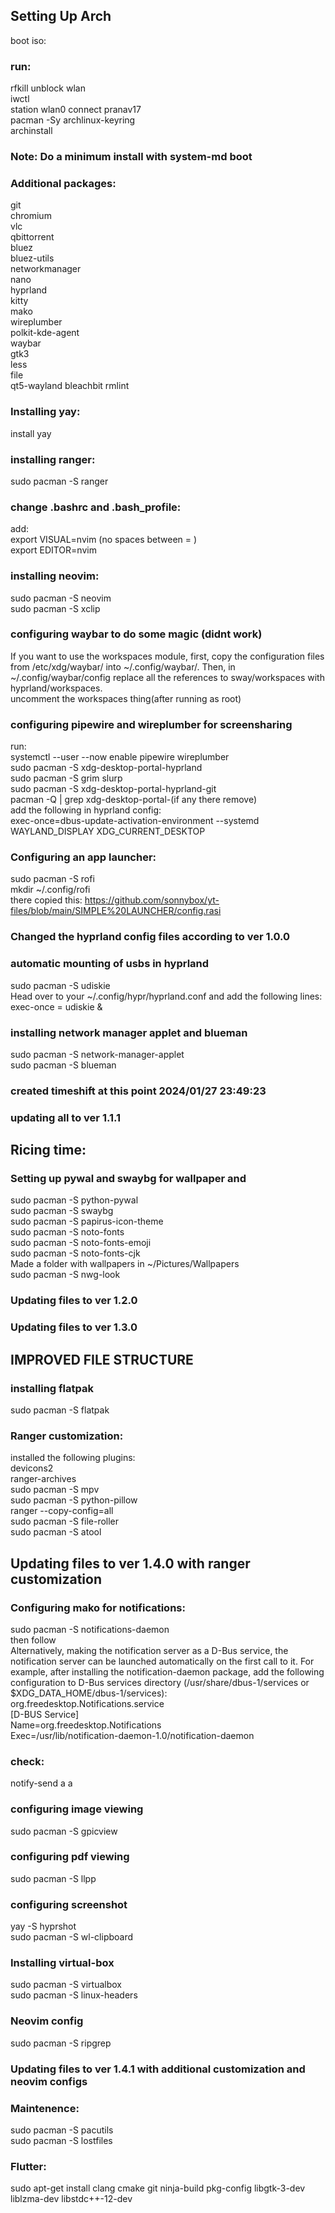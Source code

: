 ## Setting Up Arch
boot iso:
### run:
rfkill unblock wlan  
iwctl  
station wlan0 connect pranav17  
pacman -Sy archlinux-keyring  
archinstall  
### Note: Do a minimum install  with system-md boot  
### Additional packages:  
git  
chromium  
vlc  
qbittorrent  
bluez  
bluez-utils  
networkmanager  
nano  
hyprland  
kitty  
mako  
wireplumber  
polkit-kde-agent  
waybar  
gtk3  
less  
file  
qt5-wayland
bleachbit
rmlint
### Installing yay:
install yay
### installing ranger:
sudo pacman -S ranger
### change .bashrc and .bash_profile:  
add:  
export VISUAL=nvim  (no spaces between = )  
export EDITOR=nvim  

### installing neovim:
sudo pacman -S neovim  
sudo pacman -S xclip  

### configuring waybar to do some magic (didnt work)
If you want to use the workspaces module, first, copy the configuration files from /etc/xdg/waybar/ into ~/.config/waybar/. Then, in ~/.config/waybar/config replace all the references to sway/workspaces with hyprland/workspaces.  
uncomment the workspaces thing(after running as root)  

### configuring pipewire and wireplumber for screensharing
run:  
systemctl --user --now enable pipewire wireplumber  
sudo pacman -S xdg-desktop-portal-hyprland  
sudo pacman -S grim slurp  
sudo pacman -S xdg-desktop-portal-hyprland-git  
pacman -Q | grep xdg-desktop-portal-(if any there remove)  
add the following in hyprland config:  
exec-once=dbus-update-activation-environment --systemd WAYLAND_DISPLAY XDG_CURRENT_DESKTOP  

### Configuring an app launcher:  
sudo pacman -S rofi  
mkdir ~/.config/rofi  
there copied this: https://github.com/sonnybox/yt-files/blob/main/SIMPLE%20LAUNCHER/config.rasi  

### Changed the hyprland config files according to ver 1.0.0  

### automatic mounting of usbs in hyprland  
sudo pacman -S udiskie  
Head over to your ~/.config/hypr/hyprland.conf and add the following lines:  
exec-once = udiskie &

### installing network manager applet and blueman
sudo pacman -S network-manager-applet  
sudo pacman -S blueman  

### created timeshift at this point 2024/01/27 23:49:23

### updating all to ver 1.1.1

## Ricing time:
### Setting up pywal and swaybg for wallpaper and 
sudo pacman -S python-pywal  
sudo pacman -S swaybg  
sudo pacman -S papirus-icon-theme  
sudo pacman -S noto-fonts  
sudo pacman -S noto-fonts-emoji  
sudo pacman -S noto-fonts-cjk  
Made a folder with wallpapers in ~/Pictures/Wallpapers  
sudo pacman -S nwg-look

### Updating files to ver 1.2.0
### Updating files to ver 1.3.0
## IMPROVED FILE STRUCTURE
### installing flatpak
sudo pacman -S flatpak

### Ranger customization:
installed the following plugins:  
devicons2  
ranger-archives  
sudo pacman -S mpv  
sudo pacman -S python-pillow  
ranger --copy-config=all  
sudo pacman -S file-roller  
sudo pacman -S atool  

## Updating files to ver 1.4.0 with ranger customization  

### Configuring mako for notifications:
sudo pacman -S notifications-daemon  
then follow  
Alternatively, making the notification server as a D-Bus service, the notification server can be launched automatically on the first call to it. For example, after installing the notification-daemon package, add the following configuration to D-Bus services directory (/usr/share/dbus-1/services or $XDG_DATA_HOME/dbus-1/services):  
org.freedesktop.Notifications.service  
[D-BUS Service]  
Name=org.freedesktop.Notifications  
Exec=/usr/lib/notification-daemon-1.0/notification-daemon  
### check:
notify-send a a  

### configuring image viewing
sudo pacman -S gpicview  

### configuring pdf viewing
sudo pacman -S llpp  

### configuring screenshot
yay -S hyprshot  
sudo pacman -S wl-clipboard  
  
### Installing virtual-box  
sudo pacman -S virtualbox  
sudo pacman -S linux-headers

### Neovim config
sudo pacman -S ripgrep  

### Updating files to ver 1.4.1 with additional customization and neovim configs

### Maintenence:
sudo pacman -S pacutils  
sudo pacman -S lostfiles  

### Flutter:
sudo apt-get install clang cmake git ninja-build pkg-config libgtk-3-dev liblzma-dev libstdc++-12-dev
